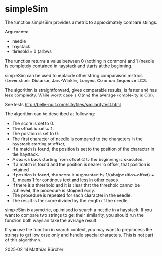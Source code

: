 # simpleSim

The function simpleSim provides a metric to approximately compare strings.

Arguments:
- needle
- haystack
- thresold = 0 (allows

The function returns a value between 0 (nothing in common) and 1 (needle is completely contained in haystack and starts at the beginning.

simpleSim can be used to replacde other string comparaison metrics (Levenshtein Distance, Jaro-Winkler, Longest Common Sequence LCS.

The algorithm is straightforward, gives comparable results, is faster and has less complexity. While worst case is O(nm) the average complexity is O(n).

See tests http://belle-nuit.com/site/files/similaritytest.html

The algorithm can be described as following:

- The score is set to 0.
- The offset is set to 1.
- The position is set to 0.
- The first character of needle is compared to the characters in the haystack starting at offset,
- If a match is found, the position is set to the position of the character in the haystack.
- A search back starting from offset-2 to the beginning is executed.
- If a match is found and the position is nearer to offset, that position is retained.
- If position is found, the score is augmented by 1/(abs(position-offset) + 1), means 1 for continous text and less in other cases,
- If there is a threshold and it is clear that the threshold cannot be achieved, the procedure is stopped early.
- The procedure is repeated for each character in the needle.
- The result is the score divided by the length of the needle.

simpleSim is asymetric, optimised to search a needle in a haystack. If you want to compare two strings to get their similarity, you should run the function both ways an take the average result.

If you use the function in search context, you may want to preprocess the strings to get low case only and handle special characters. This is not part of this algorithmn.

2025-02 14 Matthias Bürcher
